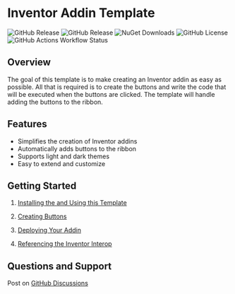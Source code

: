 # Inventor Addin Template

![GitHub Release](https://img.shields.io/github/v/release/bretleasure/inventor.addintemplate?logo=github)
![GitHub Release](https://img.shields.io/github/v/release/bretleasure/inventor.addintemplate?include_prereleases&logo=github&label=latest%20build)
![NuGet Downloads](https://img.shields.io/nuget/dt/inventor.addintemplate?logo=nuget&color=9932CC&link=https%3A%2F%2Fwww.nuget.org%2Fpackages%2FInventor.AddinTemplate)
![GitHub License](https://img.shields.io/github/license/bretleasure/inventor.addintemplate?color=salmon)
![GitHub Actions Workflow Status](https://img.shields.io/github/actions/workflow/status/bretleasure/inventor.addintemplate/build-deploy.yml?logo=github%20actions&logoColor=white&label=Build%20and%20Deploy)

## Overview

The goal of this template is to make creating an Inventor addin as easy as possible. All that is required is to create the buttons and write the code that will be executed when the buttons are clicked. The template will handle adding the buttons to the ribbon.

## Features

- Simplifies the creation of Inventor addins
- Automatically adds buttons to the ribbon
- Supports light and dark themes
- Easy to extend and customize

## Getting Started

1. [Installing the and Using this Template](https://github.com/bretleasure/Inventor.AddinTemplate/wiki/Installing-and-Using-this-Template)
   
2. [Creating Buttons](https://github.com/bretleasure/Inventor.AddinTemplate/wiki/Creating-Buttons)
   
3. [Deploying Your Addin](https://github.com/bretleasure/Inventor.AddinTemplate/wiki/Deploying-Your-Addin)
   
4. [Referencing the Inventor Interop](https://github.com/bretleasure/Inventor.AddinTemplate/wiki/Inventor-Interop)

## Questions and Support

Post on [GitHub Discussions](https://github.com/bretleasure/Inventor.AddinTemplate/discussions)
